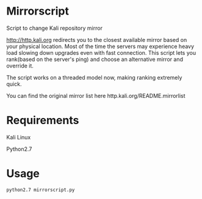 # Mirrorscript
Script to change Kali repository mirror

http://http.kali.org redirects you to the closest available mirror based on your physical location.
Most of the time the servers may experience heavy load slowing down upgrades even with fast connection.
This script lets you rank(based on the server's ping) and choose an alternative mirror and override it.

The script works on a threaded model now, making ranking extremely quick.

You can find the original mirror list here http.kali.org/README.mirrorlist

# Requirements
Kali Linux

Python2.7

# Usage

```python2.7 mirrorscript.py```
